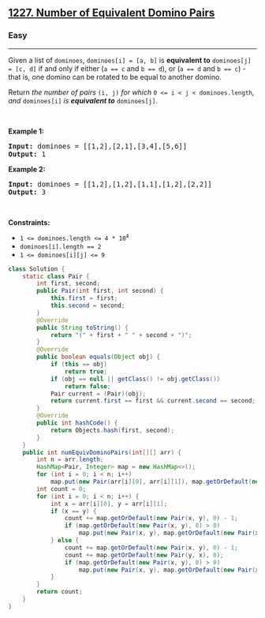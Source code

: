 <h2><a href="https://leetcode.com/problems/number-of-equivalent-domino-pairs">1227. Number of Equivalent Domino Pairs</a></h2><h3>Easy</h3><hr><p>Given a list of <code>dominoes</code>, <code>dominoes[i] = [a, b]</code> is <strong>equivalent to</strong> <code>dominoes[j] = [c, d]</code> if and only if either (<code>a == c</code> and <code>b == d</code>), or (<code>a == d</code> and <code>b == c</code>) - that is, one domino can be rotated to be equal to another domino.</p>

<p>Return <em>the number of pairs </em><code>(i, j)</code><em> for which </em><code>0 &lt;= i &lt; j &lt; dominoes.length</code><em>, and </em><code>dominoes[i]</code><em> is <strong>equivalent to</strong> </em><code>dominoes[j]</code>.</p>

<p>&nbsp;</p>
<p><strong class="example">Example 1:</strong></p>

<pre>
<strong>Input:</strong> dominoes = [[1,2],[2,1],[3,4],[5,6]]
<strong>Output:</strong> 1
</pre>

<p><strong class="example">Example 2:</strong></p>

<pre>
<strong>Input:</strong> dominoes = [[1,2],[1,2],[1,1],[1,2],[2,2]]
<strong>Output:</strong> 3
</pre>

<p>&nbsp;</p>
<p><strong>Constraints:</strong></p>

<ul>
	<li><code>1 &lt;= dominoes.length &lt;= 4 * 10<sup>4</sup></code></li>
	<li><code>dominoes[i].length == 2</code></li>
	<li><code>1 &lt;= dominoes[i][j] &lt;= 9</code></li>
</ul>

```java
class Solution {
    static class Pair {
        int first, second;
        public Pair(int first, int second) {
            this.first = first;
            this.second = second;
        }
        @Override
        public String toString() {
            return "(" + first + " " + second + ")";
        }
        @Override
        public boolean equals(Object obj) {
            if (this == obj)
                return true;
            if (obj == null || getClass() != obj.getClass())
                return false;
            Pair current = (Pair)(obj);
            return current.first == first && current.second == second;
        }
        @Override
        public int hashCode() {
            return Objects.hash(first, second);
        }
    }
    public int numEquivDominoPairs(int[][] arr) {
        int n = arr.length;
        HashMap<Pair, Integer> map = new HashMap<>();
        for (int i = 0; i < n; i++)
            map.put(new Pair(arr[i][0], arr[i][1]), map.getOrDefault(new Pair(arr[i][0], arr[i][1]), 0) + 1);
        int count = 0;
        for (int i = 0; i < n; i++) {
            int x = arr[i][0], y = arr[i][1];
            if (x == y) {
                count += map.getOrDefault(new Pair(x, y), 0) - 1;
                if (map.getOrDefault(new Pair(x, y), 0) > 0)
                    map.put(new Pair(x, y), map.getOrDefault(new Pair(x, y), 0) -1);
            } else {
                count += map.getOrDefault(new Pair(x, y), 0) - 1;
                count += map.getOrDefault(new Pair(y, x), 0);
                if (map.getOrDefault(new Pair(x, y), 0) > 0)
                    map.put(new Pair(x, y), map.getOrDefault(new Pair(x, y), 0) -1);
            }
        }
        return count;
    }
}
```
